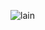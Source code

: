 ![lain](https://user-images.githubusercontent.com/83266874/116360105-179b2d00-a7ef-11eb-9be2-5137f89494e2.jpg)
